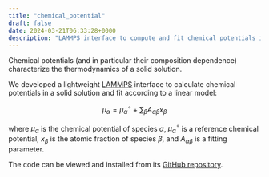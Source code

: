 ```yaml
---
title: "chemical_potential"
draft: false
date: 2024-03-21T06:33:28+0000
description: "LAMMPS interface to compute and fit chemical potentials in a solid solution"
---
```


Chemical potentials (and in particular their composition dependence) characterize the thermodynamics of a solid solution.

We developed a lightweight [LAMMPS](https://www.lammps.org/) interface to calculate chemical potentials in a solid solution and fit according to a linear model:

$$
\mu_\alpha = \mu_\alpha^\circ + \sum_\beta A_{\alpha\beta}x_\beta
$$

where $\mu_\alpha$ is the chemical potential of species $\alpha$, $\mu_\alpha^\circ$ is a reference chemical potential, $x_\beta$ is the atomic fraction of species $\beta$, and $A_{\alpha\beta}$ is a fitting parameter.

The code can be viewed and installed from its [GitHub repository](https://github.com/MUEXLY/chemical_potential).